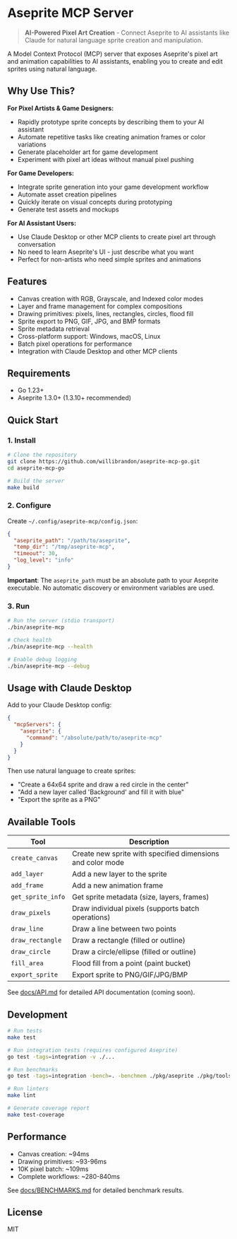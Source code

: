 # Aseprite MCP Server

> **AI-Powered Pixel Art Creation** - Connect Aseprite to AI assistants like Claude for natural language sprite creation and manipulation.

A Model Context Protocol (MCP) server that exposes Aseprite's pixel art and animation capabilities to AI assistants, enabling you to create and edit sprites using natural language.

## Why Use This?

**For Pixel Artists & Game Designers:**
- Rapidly prototype sprite concepts by describing them to your AI assistant
- Automate repetitive tasks like creating animation frames or color variations
- Generate placeholder art for game development
- Experiment with pixel art ideas without manual pixel pushing

**For Game Developers:**
- Integrate sprite generation into your game development workflow
- Automate asset creation pipelines
- Quickly iterate on visual concepts during prototyping
- Generate test assets and mockups

**For AI Assistant Users:**
- Use Claude Desktop or other MCP clients to create pixel art through conversation
- No need to learn Aseprite's UI - just describe what you want
- Perfect for non-artists who need simple sprites and animations

## Features

- Canvas creation with RGB, Grayscale, and Indexed color modes
- Layer and frame management for complex compositions
- Drawing primitives: pixels, lines, rectangles, circles, flood fill
- Sprite export to PNG, GIF, JPG, and BMP formats
- Sprite metadata retrieval
- Cross-platform support: Windows, macOS, Linux
- Batch pixel operations for performance
- Integration with Claude Desktop and other MCP clients

## Requirements

- Go 1.23+
- Aseprite 1.3.0+ (1.3.10+ recommended)

## Quick Start

### 1. Install

```bash
# Clone the repository
git clone https://github.com/willibrandon/aseprite-mcp-go.git
cd aseprite-mcp-go

# Build the server
make build
```

### 2. Configure

Create `~/.config/aseprite-mcp/config.json`:

```json
{
  "aseprite_path": "/path/to/aseprite",
  "temp_dir": "/tmp/aseprite-mcp",
  "timeout": 30,
  "log_level": "info"
}
```

**Important**: The `aseprite_path` must be an absolute path to your Aseprite executable. No automatic discovery or environment variables are used.

### 3. Run

```bash
# Run the server (stdio transport)
./bin/aseprite-mcp

# Check health
./bin/aseprite-mcp --health

# Enable debug logging
./bin/aseprite-mcp --debug
```

## Usage with Claude Desktop

Add to your Claude Desktop config:

```json
{
  "mcpServers": {
    "aseprite": {
      "command": "/absolute/path/to/aseprite-mcp"
    }
  }
}
```

Then use natural language to create sprites:
- "Create a 64x64 sprite and draw a red circle in the center"
- "Add a new layer called 'Background' and fill it with blue"
- "Export the sprite as a PNG"

## Available Tools

| Tool | Description |
|------|-------------|
| `create_canvas` | Create new sprite with specified dimensions and color mode |
| `add_layer` | Add a new layer to the sprite |
| `add_frame` | Add a new animation frame |
| `get_sprite_info` | Get sprite metadata (size, layers, frames) |
| `draw_pixels` | Draw individual pixels (supports batch operations) |
| `draw_line` | Draw a line between two points |
| `draw_rectangle` | Draw a rectangle (filled or outline) |
| `draw_circle` | Draw a circle/ellipse (filled or outline) |
| `fill_area` | Flood fill from a point (paint bucket) |
| `export_sprite` | Export sprite to PNG/GIF/JPG/BMP |

See [docs/API.md](docs/API.md) for detailed API documentation (coming soon).

## Development

```bash
# Run tests
make test

# Run integration tests (requires configured Aseprite)
go test -tags=integration -v ./...

# Run benchmarks
go test -tags=integration -bench=. -benchmem ./pkg/aseprite ./pkg/tools

# Run linters
make lint

# Generate coverage report
make test-coverage
```

## Performance

- Canvas creation: ~94ms
- Drawing primitives: ~93-96ms
- 10K pixel batch: ~109ms
- Complete workflows: ~280-840ms

See [docs/BENCHMARKS.md](docs/BENCHMARKS.md) for detailed benchmark results.

## License

MIT